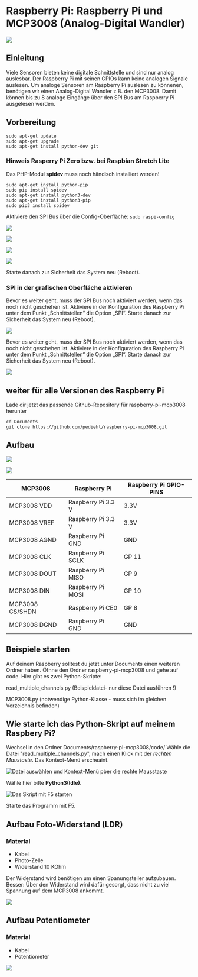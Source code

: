 # Raspberry Pi: Raspberry Pi und MCP3008 (Analog-Digital Wandler)

![](images/20170114_192104.jpg)

## Einleitung
Viele Sensoren bieten keine digitale Schnittstelle und sind nur analog auslesbar.
Der Raspberry Pi mit seinen GPIOs kann keine analogen Signale auslesen. Um analoge Sensoren am Raspberry Pi auslesen zu könnenen, benötigen wir einen Analog-Digital Wandler z.B. den MCP3008. Damit können bis zu 8 analoge Eingänge über den SPI Bus am Raspberry Pi ausgelesen werden.

## Vorbereitung
```
sudo apt-get update
sudo apt-get upgrade
sudo apt-get install python-dev git
```

### Hinweis Rasperry Pi Zero bzw. bei Raspbian Stretch Lite
Das PHP-Modul **spidev** muss noch händisch installiert werden!

```
sudo apt-get install python-pip
sudo pip install spidev
sudo apt-get install python3-dev
sudo apt-get install python3-pip
sudo pip3 install spidev
```

Aktiviere den SPI Bus über die Config-Oberfläche: `sudo raspi-config`

![](images/raspi-config1.png)

![](images/raspi-config2.png)

![](images/raspi-config3.png)

![](images/raspi-config4.png)

Starte danach zur Sicherheit das System neu (Reboot).

### SPI in der grafischen Oberfläche aktivieren
Bevor es weiter geht, muss der SPI Bus noch aktiviert werden, wenn das noch nicht geschehen ist. Aktiviere in der Konfiguration des Raspberry Pi unter dem Punkt „Schnittstellen“ die Option „SPI“. Starte danach zur Sicherheit das System neu (Reboot).

![](images/spi_raspberry-pi.png)

Bevor es weiter geht, muss der SPI Bus noch aktiviert werden, wenn das noch nicht geschehen ist. Aktiviere in der Konfiguration des Raspberry Pi unter dem Punkt „Schnittstellen“ die Option „SPI“. Starte danach zur Sicherheit das System neu (Reboot).

![](images/spi_raspberry-pi.png)

## weiter für alle Versionen des Raspberry Pi

Lade dir jetzt das passende Github-Repository für raspberry-pi-mcp3008 herunter

```
cd Documents
git clone https://github.com/pediehl/raspberry-pi-mcp3008.git
```


## Aufbau
![](images/mcp3008_raspberry_Steckplatine.png)

![](images/mcp3008_Schaltplan.png)

MCP3008         | Raspberry Pi       | Raspberry Pi GPIO-PINS
----------------|--------------------|-----------------------
MCP3008 VDD     | Raspberry Pi 3.3 V | 3.3V
MCP3008 VREF    | Raspberry Pi 3.3 V | 3.3V
MCP3008 AGND    | Raspberry Pi GND   | GND
MCP3008 CLK     | Raspberry Pi SCLK  | GP 11
MCP3008 DOUT    | Raspberry Pi MISO  | GP 9
MCP3008 DIN     | Raspberry Pi MOSI  | GP 10
MCP3008 CS/SHDN | Raspberry Pi CE0   | GP 8
MCP3008 DGND    | Raspberry  Pi GND  | GND

## Beispiele starten

Auf deinem Raspberry solltest du jetzt unter Documents einen weiteren Ordner  haben. Öfnne den Ordner raspberry-pi-mcp3008 und gehe auf code. Hier gibt es zwei Python-Skripte:

read_multiple_channels.py (Beispieldatei- nur diese Datei ausführen !)

MCP3008.py (notwendige Python-Klasse - muss sich im gleichen Verzeichnis befinden)

## Wie starte ich das Python-Skript auf meinem Raspbery Pi?

Wechsel in den Ordner Documents/raspberry-pi-mcp3008/code/
Wähle die Datei "read_multiple_channels.py", mach einen Klick mit der _rechten Maustaste_. Das Kontext-Menü erscheaint.

![Datei auswählen und Kontext-Menü pber die rechte Mausstaste](images/dateibereich_python3_auswaehlen.png)

Wähle hier bitte **Python3(Idle)**.

![Das Skript mit F5 starten](images/python_script_starten.png)

Starte das Programm mit F5.

## Aufbau Foto-Widerstand (LDR)
### Material
* Kabel
* Photo-Zelle
* Widerstand 10 KOhm

Der Widerstand wird benötigen um einen Spanungsteiler aufzubauen. Besser: Über den Widerstand wird dafür gesorgt, dass nicht zu viel Spannung auf dem MCP3008 ankommt.

![](images/mcp3008_raspberry_helligkeitssensor_Steckplatine.png)

## Aufbau Potentiometer
### Material
* Kabel
* Potentiometer

![](images/mcp3008_raspberry_potentiometer_Steckplatine.png)
